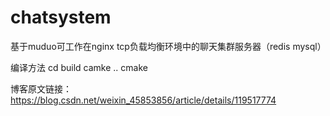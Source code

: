 # chatsystem
基于muduo可工作在nginx tcp负载均衡环境中的聊天集群服务器（redis mysql）

编译方法
cd build
camke ..
cmake


博客原文链接：
https://blog.csdn.net/weixin_45853856/article/details/119517774 
